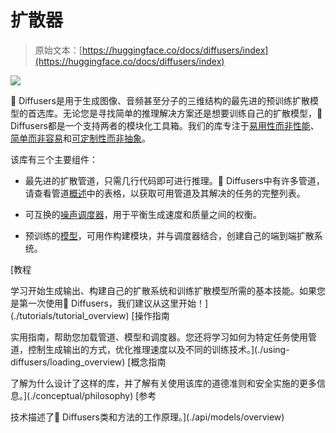 # 扩散器

> 原始文本：[https://huggingface.co/docs/diffusers/index](https://huggingface.co/docs/diffusers/index)

![](../Images/17115a71f30af0ef5b0e9c225292f079.png)

🤗 Diffusers是用于生成图像、音频甚至分子的三维结构的最先进的预训练扩散模型的首选库。无论您是寻找简单的推理解决方案还是想要训练自己的扩散模型，🤗 Diffusers都是一个支持两者的模块化工具箱。我们的库专注于[易用性而非性能](conceptual/philosophy#usability-over-performance)、[简单而非容易](conceptual/philosophy#simple-over-easy)和[可定制性而非抽象](conceptual/philosophy#tweakable-contributorfriendly-over-abstraction)。

该库有三个主要组件：

+   最先进的扩散管道，只需几行代码即可进行推理。🤗 Diffusers中有许多管道，请查看管道[概述](api/pipelines/overview)中的表格，以获取可用管道及其解决的任务的完整列表。

+   可互换的[噪声调度器](api/schedulers/overview)，用于平衡生成速度和质量之间的权衡。

+   预训练的[模型](api/models)，可用作构建模块，并与调度器结合，创建自己的端到端扩散系统。

[教程

学习开始生成输出、构建自己的扩散系统和训练扩散模型所需的基本技能。如果您是第一次使用🤗 Diffusers，我们建议从这里开始！](./tutorials/tutorial_overview) [操作指南

实用指南，帮助您加载管道、模型和调度器。您还将学习如何为特定任务使用管道，控制生成输出的方式，优化推理速度以及不同的训练技术。](./using-diffusers/loading_overview) [概念指南

了解为什么设计了这样的库，并了解有关使用该库的道德准则和安全实施的更多信息。](./conceptual/philosophy) [参考

技术描述了🤗 Diffusers类和方法的工作原理。](./api/models/overview)
